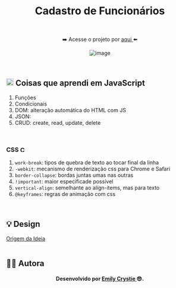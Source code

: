 <div align="center">
 <h1 align="center"> Cadastro de Funcionários </h1>
 <p>  </p>
 <br>
 <p> ➡️ Acesse o projeto por <a href="https://crystie-jscadastrofuncionarios.netlify.app" target="_blank"> aqui </a>⬅️</p>

 ![image](https://user-images.githubusercontent.com/81563039/182257859-a584cd25-1d33-4a31-95df-dd1b26b9fb5b.png)
  
</div>
<br>
 
<h2><img src="https://cdn.jsdelivr.net/gh/devicons/devicon/icons/javascript/javascript-original.svg" alt="Javascript" width="20" height="20"/> Coisas que aprendi em JavaScript </h2>
  <ol>
   <li> Funções </li>
   <li> Condicionais </li>
   <li> DOM: alteração automática do HTML com JS </li>
   <li> JSON:</li>
   <li> CRUD: create, read, update, delete </li>
  </ol>
<br>
<h3> CSS 
  <img src="https://cdn-icons-png.flaticon.com/512/732/732190.png" alt="CSS3" width="15" height="15"/>
</h3>
  <ol>
   <li> <code>work-break</code>: tipos de quebra de texto ao tocar final da linha </li>
   <li> <code>-webkit</code>: mecanismo de renderização css para Chrome e Safari </li>
   <li> <code>border-collapse</code>: bordas juntas umas nas outras </li>
   <li> <code>!important</code>: maior especificade possível </li>
   <li> <code>vertical-align</code>: semelhante ao align-items, mas para texto </li>
   <li> <code>@keyframes</code>: regras de animação com css </li>
  </ol>
<br>

<h2> 💡 Design </h2>
<a href="https://www.youtube.com/watch?v=JxtQJ8P0ekE&t=171s" target="_blank"> Origem da Ideia </a>
<br>
<br>

<h2> 👩‍💻 Autora </h2>
<h4 align="center"> Desenvolvido por <a href="https://www.linkedin.com/in/emilycrystie/" target="_blank"> Emily Crystie <a>  😎. <h4>
